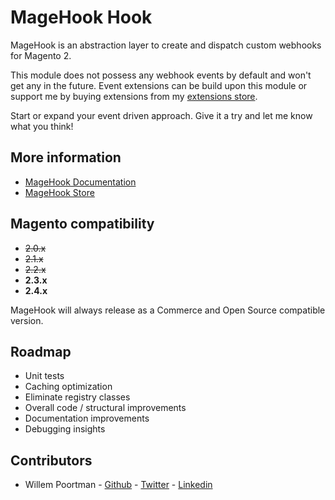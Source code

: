 MageHook Hook
====================
MageHook is an abstraction layer to create and dispatch custom webhooks for Magento 2.

This module does not possess any webhook events by default and won't get any in the future. Event extensions can be build upon this module or support me by buying extensions from my [extensions store](https://store.magehook.com/).

Start or expand your event driven approach. Give it a try and let me know what you think!

## More information
- [MageHook Documentation](https://docs.magehook.com)
- [MageHook Store](https://store.magehook.com/)

## Magento compatibility
- ~~2.0.x~~
- ~~2.1.x~~
- ~~2.2.x~~
- **2.3.x**
- **2.4.x**

MageHook will always release as a Commerce and Open Source compatible version.

## Roadmap
- Unit tests
- Caching optimization
- Eliminate registry classes
- Overall code / structural improvements
- Documentation improvements
- Debugging insights

## Contributors
- Willem Poortman - [Github](https://github.com/wpoortman) - [Twitter](https://twitter.com/wpoortman) - [Linkedin](https://www.linkedin.com/in/wpoortman)